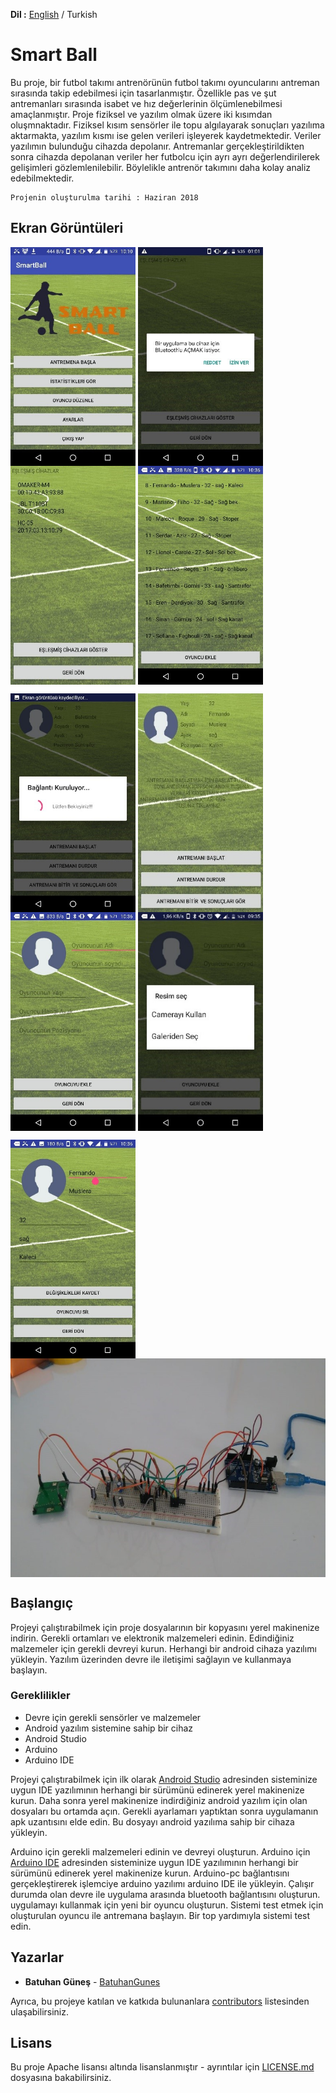 **Dil :** [English](https://github.com/BatuhanGunes/SmartBall) / Turkish

# Smart Ball

Bu proje, bir futbol takımı antrenörünün futbol takımı oyuncularını antreman sırasında takip edebilmesi için tasarlanmıştır. Özellikle pas ve şut antremanları sırasında isabet ve hız değerlerinin ölçümlenebilmesi amaçlanmıştır. Proje fiziksel ve yazılım olmak üzere iki kısımdan oluşmnaktadır. Fiziksel kısım sensörler ile topu algılayarak sonuçları yazılıma aktarmakta, yazılım kısmı ise gelen verileri işleyerek kaydetmektedir. Veriler yazılımın bulunduğu cihazda depolanır. Antremanlar gerçekleştirildikten sonra cihazda depolanan veriler her futbolcu için ayrı ayrı değerlendirilerek gelişimleri gözlemlenilebilir. Böylelikle antrenör takımını daha kolay analiz edebilmektedir.

```
Projenin oluşturulma tarihi : Haziran 2018
```

## Ekran Görüntüleri

<img align="center" width="200" height="350" src="https://github.com/BatuhanGunes/SmartBall/blob/master/Screenshots/SmartBall_5.jpg"> <img align="center" width="200" height="350" src="https://github.com/BatuhanGunes/SmartBall/blob/master/Screenshots/SmartBall_1.jpg"> <img align="center" width="200" height="350" src="https://github.com/BatuhanGunes/SmartBall/blob/master/Screenshots/SmartBall_11.jpg"> <img align="center" width="200" height="350" src="https://github.com/BatuhanGunes/SmartBall/blob/master/Screenshots/SmartBall_7.jpg">

<img align="center" width="200" height="350" src="https://github.com/BatuhanGunes/SmartBall/blob/master/Screenshots/SmartBall_2.jpg"> <img align="center" width="200" height="350" src="https://github.com/BatuhanGunes/SmartBall/blob/master/Screenshots/SmartBall_10.jpg"> <img align="center" width="200" height="350" src="https://github.com/BatuhanGunes/SmartBall/blob/master/Screenshots/SmartBall_6.jpg"> <img align="center" width="200" height="350" src="https://github.com/BatuhanGunes/SmartBall/blob/master/Screenshots/SmartBall_3.jpg"> 

<img align="center" width="200" height="350" src="https://github.com/BatuhanGunes/SmartBall/blob/master/Screenshots/SmartBall_8.jpg"> <img align="center" width="610" height="350" src="https://github.com/BatuhanGunes/SmartBall/blob/master/Screenshots/SmartBall_9.jpg">

## Başlangıç

Projeyi çalıştırabilmek için proje dosyalarının bir kopyasını yerel makinenize indirin. Gerekli ortamları ve elektronik malzemeleri edinin. Edindiğiniz malzemeler için gerekli devreyi kurun. Herhangi bir android cihaza yazılımı yükleyin. Yazılım üzerinden devre ile iletişimi sağlayın ve kullanmaya başlayın.

### Gereklilikler

- Devre için gerekli sensörler ve malzemeler
- Android yazılım sistemine sahip bir cihaz
- Android Studio
- Arduino
- Arduino IDE

Projeyi çalıştırabilmek için ilk olarak [Android Studio](https://developer.android.com/studio) adresinden sisteminize uygun IDE yazılımının herhangi bir sürümünü edinerek yerel makinenize kurun. Daha sonra yerel makinenize indirdiğiniz android yazılım için olan dosyaları bu ortamda açın. Gerekli ayarlamarı yaptıktan sonra uygulamanın apk uzantısını elde edin. Bu dosyayı android yazılıma sahip bir cihaza yükleyin.

Arduino için gerekli malzemeleri edinin ve devreyi oluşturun. Arduino için [Arduino IDE](https://www.arduino.cc/en/main/software) adresinden sisteminize uygun IDE yazılımının herhangi bir sürümünü edinerek yerel makinenize kurun. Arduino-pc bağlantısını gerçekleştirerek işlemciye arduino yazılımı arduino IDE ile yükleyin. Çalışır durumda olan devre ile uygulama arasında bluetooth bağlantısını oluşturun. uygulamayı kullanmak için yeni bir oyuncu oluşturun. Sistemi test etmek için oluşturulan oyuncu ile antremana başlayın. Bir top yardımıyla sistemi test edin.

## Yazarlar

* **Batuhan Güneş**  - [BatuhanGunes](https://github.com/BatuhanGunes)

Ayrıca, bu projeye katılan ve katkıda bulunanlara [contributors](https://github.com/BatuhanGunes/SmartBall/graphs/contributors) listesinden ulaşabilirsiniz.

## Lisans

Bu proje Apache lisansı altında lisanslanmıştır - ayrıntılar için [LICENSE.md](https://github.com/BatuhanGunes/SmartBall/blob/master/LICENSE) dosyasına bakabilirsiniz.

